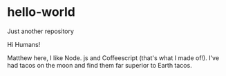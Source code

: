 # hello-world
Just another repository

Hi Humans!

Matthew here, I like Node. js and Coffeescript (that's what I made of!).
I've had tacos on the moon and find them far superior to Earth tacos.
